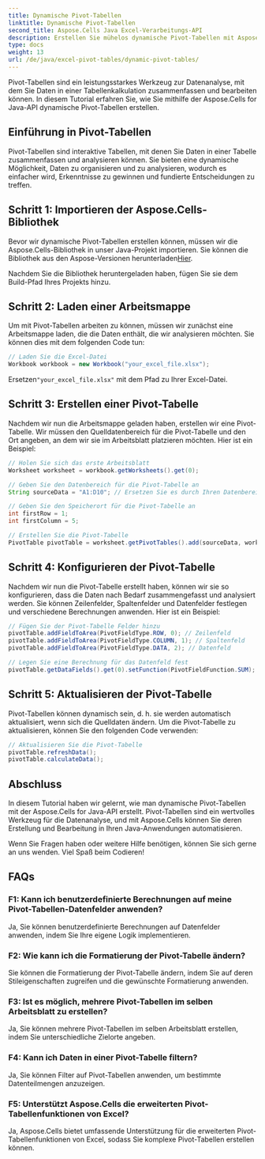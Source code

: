 ```yaml
---
title: Dynamische Pivot-Tabellen
linktitle: Dynamische Pivot-Tabellen
second_title: Aspose.Cells Java Excel-Verarbeitungs-API
description: Erstellen Sie mühelos dynamische Pivot-Tabellen mit Aspose.Cells für Java. Analysieren und fassen Sie Daten mühelos zusammen. Steigern Sie Ihre Datenanalysefähigkeiten.
type: docs
weight: 13
url: /de/java/excel-pivot-tables/dynamic-pivot-tables/
---
```


Pivot-Tabellen sind ein leistungsstarkes Werkzeug zur Datenanalyse, mit dem Sie Daten in einer Tabellenkalkulation zusammenfassen und bearbeiten können. In diesem Tutorial erfahren Sie, wie Sie mithilfe der Aspose.Cells for Java-API dynamische Pivot-Tabellen erstellen.

## Einführung in Pivot-Tabellen

Pivot-Tabellen sind interaktive Tabellen, mit denen Sie Daten in einer Tabelle zusammenfassen und analysieren können. Sie bieten eine dynamische Möglichkeit, Daten zu organisieren und zu analysieren, wodurch es einfacher wird, Erkenntnisse zu gewinnen und fundierte Entscheidungen zu treffen.

## Schritt 1: Importieren der Aspose.Cells-Bibliothek

 Bevor wir dynamische Pivot-Tabellen erstellen können, müssen wir die Aspose.Cells-Bibliothek in unser Java-Projekt importieren. Sie können die Bibliothek aus den Aspose-Versionen herunterladen[Hier](https://releases.aspose.com/cells/java/).

Nachdem Sie die Bibliothek heruntergeladen haben, fügen Sie sie dem Build-Pfad Ihres Projekts hinzu.

## Schritt 2: Laden einer Arbeitsmappe

Um mit Pivot-Tabellen arbeiten zu können, müssen wir zunächst eine Arbeitsmappe laden, die die Daten enthält, die wir analysieren möchten. Sie können dies mit dem folgenden Code tun:

```java
// Laden Sie die Excel-Datei
Workbook workbook = new Workbook("your_excel_file.xlsx");
```

 Ersetzen`"your_excel_file.xlsx"` mit dem Pfad zu Ihrer Excel-Datei.

## Schritt 3: Erstellen einer Pivot-Tabelle

Nachdem wir nun die Arbeitsmappe geladen haben, erstellen wir eine Pivot-Tabelle. Wir müssen den Quelldatenbereich für die Pivot-Tabelle und den Ort angeben, an dem wir sie im Arbeitsblatt platzieren möchten. Hier ist ein Beispiel:

```java
// Holen Sie sich das erste Arbeitsblatt
Worksheet worksheet = workbook.getWorksheets().get(0);

// Geben Sie den Datenbereich für die Pivot-Tabelle an
String sourceData = "A1:D10"; // Ersetzen Sie es durch Ihren Datenbereich

// Geben Sie den Speicherort für die Pivot-Tabelle an
int firstRow = 1;
int firstColumn = 5;

// Erstellen Sie die Pivot-Tabelle
PivotTable pivotTable = worksheet.getPivotTables().add(sourceData, worksheet.getCells().get(firstRow, firstColumn), "PivotTable1");
```

## Schritt 4: Konfigurieren der Pivot-Tabelle

Nachdem wir nun die Pivot-Tabelle erstellt haben, können wir sie so konfigurieren, dass die Daten nach Bedarf zusammengefasst und analysiert werden. Sie können Zeilenfelder, Spaltenfelder und Datenfelder festlegen und verschiedene Berechnungen anwenden. Hier ist ein Beispiel:

```java
// Fügen Sie der Pivot-Tabelle Felder hinzu
pivotTable.addFieldToArea(PivotFieldType.ROW, 0); // Zeilenfeld
pivotTable.addFieldToArea(PivotFieldType.COLUMN, 1); // Spaltenfeld
pivotTable.addFieldToArea(PivotFieldType.DATA, 2); // Datenfeld

// Legen Sie eine Berechnung für das Datenfeld fest
pivotTable.getDataFields().get(0).setFunction(PivotFieldFunction.SUM);
```

## Schritt 5: Aktualisieren der Pivot-Tabelle

Pivot-Tabellen können dynamisch sein, d. h. sie werden automatisch aktualisiert, wenn sich die Quelldaten ändern. Um die Pivot-Tabelle zu aktualisieren, können Sie den folgenden Code verwenden:

```java
// Aktualisieren Sie die Pivot-Tabelle
pivotTable.refreshData();
pivotTable.calculateData();
```

## Abschluss

In diesem Tutorial haben wir gelernt, wie man dynamische Pivot-Tabellen mit der Aspose.Cells for Java-API erstellt. Pivot-Tabellen sind ein wertvolles Werkzeug für die Datenanalyse, und mit Aspose.Cells können Sie deren Erstellung und Bearbeitung in Ihren Java-Anwendungen automatisieren.

Wenn Sie Fragen haben oder weitere Hilfe benötigen, können Sie sich gerne an uns wenden. Viel Spaß beim Codieren!

## FAQs

### F1: Kann ich benutzerdefinierte Berechnungen auf meine Pivot-Tabellen-Datenfelder anwenden?

Ja, Sie können benutzerdefinierte Berechnungen auf Datenfelder anwenden, indem Sie Ihre eigene Logik implementieren.

### F2: Wie kann ich die Formatierung der Pivot-Tabelle ändern?

Sie können die Formatierung der Pivot-Tabelle ändern, indem Sie auf deren Stileigenschaften zugreifen und die gewünschte Formatierung anwenden.

### F3: Ist es möglich, mehrere Pivot-Tabellen im selben Arbeitsblatt zu erstellen?

Ja, Sie können mehrere Pivot-Tabellen im selben Arbeitsblatt erstellen, indem Sie unterschiedliche Zielorte angeben.

### F4: Kann ich Daten in einer Pivot-Tabelle filtern?

Ja, Sie können Filter auf Pivot-Tabellen anwenden, um bestimmte Datenteilmengen anzuzeigen.

### F5: Unterstützt Aspose.Cells die erweiterten Pivot-Tabellenfunktionen von Excel?

Ja, Aspose.Cells bietet umfassende Unterstützung für die erweiterten Pivot-Tabellenfunktionen von Excel, sodass Sie komplexe Pivot-Tabellen erstellen können.